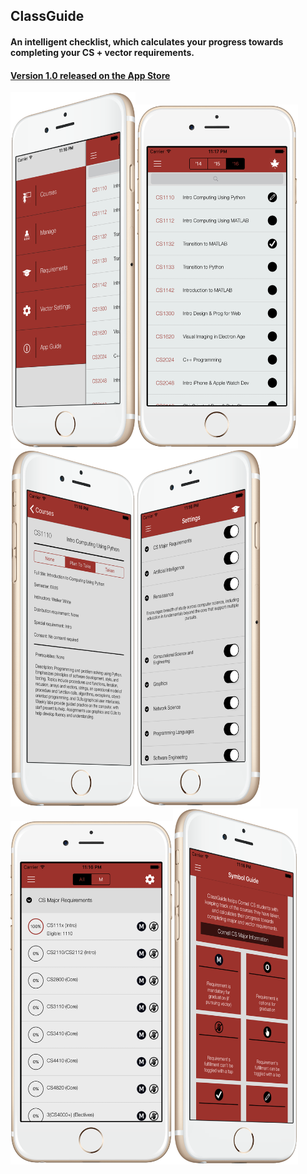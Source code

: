 ## ClassGuide ##
#### An intelligent checklist, which calculates your progress towards completing your CS + vector requirements. 

#### <a href=https://itunes.apple.com/us/app/classguide/id1144685716>Version 1.0 released on the App Store</a>

<img src="/Screenshots/topleft.png" width="200" height="570"><img src="/Screenshots/topmiddle.png" width="260" height="550"><img src="/Screenshots/topright.png" width="200" height="570"><img src="/Screenshots/bottomleft.png" width="200" height="570"><img src="/Screenshots/bottommiddle.png" width="260" height="550"><img src="/Screenshots/bottomright.png" width="200" height="570">
